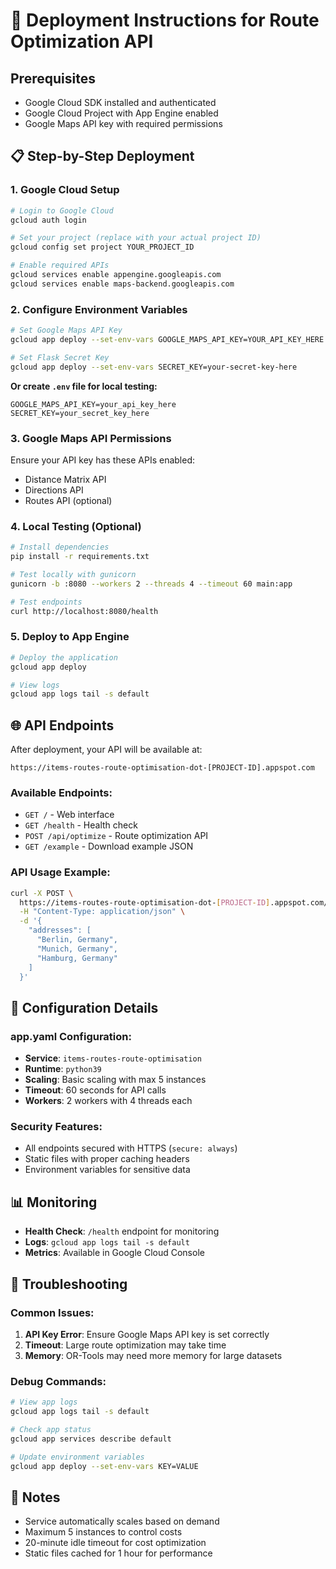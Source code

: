 # 🚀 Deployment Instructions for Route Optimization API

## Prerequisites
- Google Cloud SDK installed and authenticated
- Google Cloud Project with App Engine enabled
- Google Maps API key with required permissions

## 📋 Step-by-Step Deployment

### 1. Google Cloud Setup
```bash
# Login to Google Cloud
gcloud auth login

# Set your project (replace with your actual project ID)
gcloud config set project YOUR_PROJECT_ID

# Enable required APIs
gcloud services enable appengine.googleapis.com
gcloud services enable maps-backend.googleapis.com
```

### 2. Configure Environment Variables
```bash
# Set Google Maps API Key
gcloud app deploy --set-env-vars GOOGLE_MAPS_API_KEY=YOUR_API_KEY_HERE

# Set Flask Secret Key
gcloud app deploy --set-env-vars SECRET_KEY=your-secret-key-here
```

**Or create `.env` file for local testing:**
```
GOOGLE_MAPS_API_KEY=your_api_key_here
SECRET_KEY=your_secret_key_here
```

### 3. Google Maps API Permissions
Ensure your API key has these APIs enabled:
- Distance Matrix API
- Directions API
- Routes API (optional)

### 4. Local Testing (Optional)
```bash
# Install dependencies
pip install -r requirements.txt

# Test locally with gunicorn
gunicorn -b :8080 --workers 2 --threads 4 --timeout 60 main:app

# Test endpoints
curl http://localhost:8080/health
```

### 5. Deploy to App Engine
```bash
# Deploy the application
gcloud app deploy

# View logs
gcloud app logs tail -s default
```

## 🌐 API Endpoints

After deployment, your API will be available at:
```
https://items-routes-route-optimisation-dot-[PROJECT-ID].appspot.com
```

### Available Endpoints:
- `GET /` - Web interface
- `GET /health` - Health check
- `POST /api/optimize` - Route optimization API
- `GET /example` - Download example JSON

### API Usage Example:
```bash
curl -X POST \
  https://items-routes-route-optimisation-dot-[PROJECT-ID].appspot.com/api/optimize \
  -H "Content-Type: application/json" \
  -d '{
    "addresses": [
      "Berlin, Germany",
      "Munich, Germany",
      "Hamburg, Germany"
    ]
  }'
```

## 🔧 Configuration Details

### app.yaml Configuration:
- **Service**: `items-routes-route-optimisation`
- **Runtime**: `python39`
- **Scaling**: Basic scaling with max 5 instances
- **Timeout**: 60 seconds for API calls
- **Workers**: 2 workers with 4 threads each

### Security Features:
- All endpoints secured with HTTPS (`secure: always`)
- Static files with proper caching headers
- Environment variables for sensitive data

## 📊 Monitoring

- **Health Check**: `/health` endpoint for monitoring
- **Logs**: `gcloud app logs tail -s default`
- **Metrics**: Available in Google Cloud Console

## 🐛 Troubleshooting

### Common Issues:
1. **API Key Error**: Ensure Google Maps API key is set correctly
2. **Timeout**: Large route optimization may take time
3. **Memory**: OR-Tools may need more memory for large datasets

### Debug Commands:
```bash
# View app logs
gcloud app logs tail -s default

# Check app status
gcloud app services describe default

# Update environment variables
gcloud app deploy --set-env-vars KEY=VALUE
```

## 📝 Notes

- Service automatically scales based on demand
- Maximum 5 instances to control costs
- 20-minute idle timeout for cost optimization
- Static files cached for 1 hour for performance 